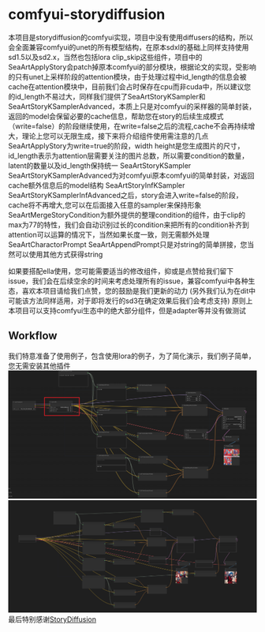 # comfyui-storydiffusion
本项目是storydiffusion的comfyui实现，项目中没有使用diffusers的结构，所以会全面兼容comfyui的unet的所有模型结构，在原本sdxl的基础上同样支持使用sd1.5以及sd2.x，当然也包括lora clip_skip这些组件，项目中的SeaArtApplyStory会patch掉原本comfyui的部分模块，根据论文的实现，受影响的只有unet上采样阶段的attention模块，由于处理过程中id_length的信息会被cache在attention模块中，目前我们会占时保存在cpu而非cuda中，所以建议您的id_length不易过大，同样我们提供了SeaArtStoryKSampler和SeaArtStoryKSamplerAdvanced，本质上只是对comfyui的采样器的简单封装，返回的model会保留必要的cache信息，帮助您在story的后续生成模式（write=false）的阶段继续使用，在write=false之后的流程,cache不会再持续增大，理论上您可以无限生成，接下来将介绍组件使用需注意的几点
SeaArtApplyStory为write=true的阶段，width height是您生成图片的尺寸，id_length表示为attention层需要关注的图片总数，所以需要condition的数量，latent的数量以及id_length保持统一
SeaArtStoryKSampler SeaArtStoryKSamplerAdvanced为对comfyui原本comfyui的简单封装，对返回cache额外信息后的model结构
SeaArtStoryInfKSampler SeaArtStoryKSamplerInfAdvanced之后，story会进入write=false的阶段，cache将不再增大,您可以在后面接入任意的sampler来保持形象
SeaArtMergeStoryCondition为额外提供的整理condition的组件，由于clip的max为77的特性，我们会自动识别过长的condition来把所有的condition补齐到attention可以运算的情况下，当然如果长度一致，则无需额外处理
SeaArtCharactorPrompt SeaArtAppendPrompt只是对string的简单拼接，您当然可以使用其他方式获得string

如果要搭配ella使用，您可能需要适当的修改组件，抑或是点赞给我们留下issue，我们会在后续空余的时间来考虑处理所有的issue，兼容comfyui中各种生态，喜欢本项目请给我们点赞，您的鼓励是我们更新的动力
(另外我们认为在dit中可能该方法同样适用，对于即将发行的sd3在确定效果后我们会考虑支持)
原则上本项目可以支持comfyui生态中的绝大部分组件，但是adapter等并没有做测试
## Workflow
我们特意准备了使用例子，包含使用lora的例子，为了简化演示，我们例子简单，您无需安装其他插件
![story_with_lora](./image/story_lora.png)
![story_with_inf](./image/story_with_inf.png)
最后特别感谢[StoryDiffusion](https://github.com/HVision-NKU/StoryDiffusion)